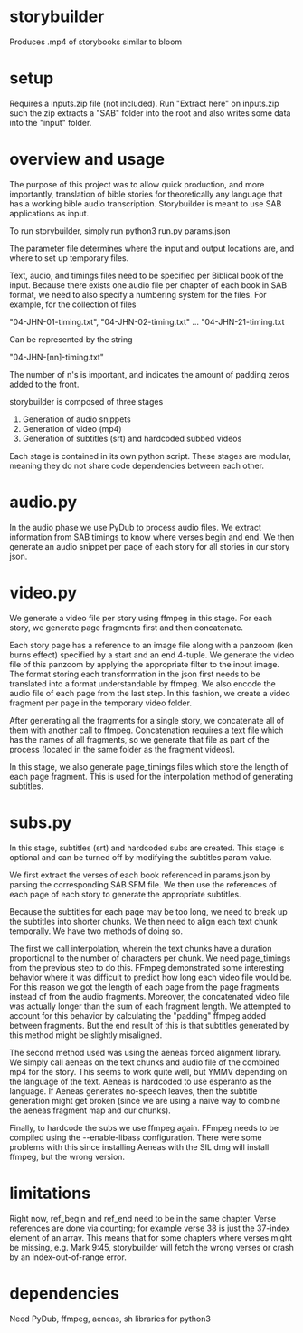 # storybuilder
Produces .mp4 of storybooks similar to bloom

# setup
Requires a inputs.zip file (not included).
Run "Extract here" on inputs.zip such the zip extracts a "SAB" folder into the root and also writes some data into the "input" folder.

# overview and usage
The purpose of this project was to allow quick production, and more importantly, translation of bible stories for theoretically any language that has a working bible audio transcription. Storybuilder is meant to use SAB applications as input.

To run storybuilder, simply run
  python3 run.py params.json

The parameter file determines where the input and output locations are, and where to set up temporary files.

Text, audio, and timings files need to be specified per Biblical book of the input. Because there exists one audio file per chapter of each book in SAB format, we need to also specify a numbering system for the files. For example, for the collection of files

  "04-JHN-01-timing.txt", "04-JHN-02-timing.txt" ... "04-JHN-21-timing.txt

Can be represented by the string

  "04-JHN-[nn]-timing.txt"
  
The number of n's is important, and indicates the amount of padding zeros added to the front.

storybuilder is composed of three stages

1. Generation of audio snippets 
2. Generation of video (mp4)
3. Generation of subtitles (srt) and hardcoded subbed videos

Each stage is contained in its own python script. These stages are modular, meaning they do not share code dependencies between each other.

# audio.py

In the audio phase we use PyDub to process audio files. We extract information from SAB timings to know where verses begin and end. We then generate an audio snippet per page of each story for all stories in our story json.

# video.py

We generate a video file per story using ffmpeg in this stage. For each story, we generate page fragments first and then concatenate.

Each story page has a reference to an image file along with a panzoom (ken burns effect) specified by a start and an end 4-tuple. We generate the video file of this panzoom by applying the appropriate filter to the input image. The format storing each transformation in the json first needs to be translated into a format understandable by ffmpeg. We also encode the audio file of each page from the last step. In this fashion, we create a video fragment per page in the temporary video folder.

After generating all the fragments for a single story, we concatenate all of them with another call to ffmpeg. Concatenation requires a text file which has the names of all fragments, so we generate that file as part of the process (located in the same folder as the fragment videos).

In this stage, we also generate page_timings files which store the length of each page fragment. This is used for the interpolation method of generating subtitles.

# subs.py

In this stage, subtitles (srt) and hardcoded subs are created. This stage is optional and can be turned off by modifying the subtitles param value.

We first extract the verses of each book referenced in params.json by parsing the corresponding SAB SFM file. We then use the references of each page of each story to generate the appropriate subtitles.

Because the subtitles for each page may be too long, we need to break up the subtitles into shorter chunks. We then need to align each text chunk temporally. We have two methods of doing so. 

The first we call interpolation, wherein the text chunks have a duration proportional to the number of characters per chunk. We need page_timings from the previous step to do this. FFmpeg demonstrated some interesting behavior where it was difficult to predict how long each video file would be. For this reason we got the length of each page from the page fragments instead of from the audio fragments. Moreover, the concatenated video file was actually longer than the sum of each fragment length. We attempted to account for this behavior by calculating the "padding" ffmpeg added between fragments. But the end result of this is that subtitles generated by this method might be slightly misaligned.

The second method used was using the aeneas forced alignment library. We simply call aeneas on the text chunks and audio file of the combined mp4 for the story. This seems to work quite well, but YMMV depending on the language of the text. Aeneas is hardcoded to use esperanto as the language. If Aeneas generates no-speech leaves, then the subtitle generation might get broken (since we are using a naive way to combine the aeneas fragment map and our chunks).

Finally, to hardcode the subs we use ffmpeg again. FFmpeg needs to be compiled using the --enable-libass configuration. There were some problems with this since installing Aeneas with the SIL dmg will install ffmpeg, but the wrong version.

# limitations

Right now, ref_begin and ref_end need to be in the same chapter. Verse references are done via counting; for example verse 38 is just the 37-index element of an array. This means that for some chapters where verses might be missing, e.g. Mark 9:45, storybuilder will fetch the wrong verses or crash by an index-out-of-range error.

# dependencies

Need PyDub, ffmpeg, aeneas, sh libraries for python3
